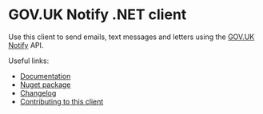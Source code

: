 # GOV.UK Notify .NET client

Use this client to send emails, text messages and letters using the [GOV.UK Notify](https://www.notifications.service.gov.uk) API.

Useful links:

- [Documentation](https://docs.notifications.service.gov.uk/net.html)
- [Nuget package](https://www.nuget.org/packages/GovukNotify)
- [Changelog](https://github.com/alphagov/notifications-net-client/blob/master/CHANGELOG.md)
- [Contributing to this client](https://github.com/alphagov/notifications-net-client/blob/master/CONTRIBUTING.md)
